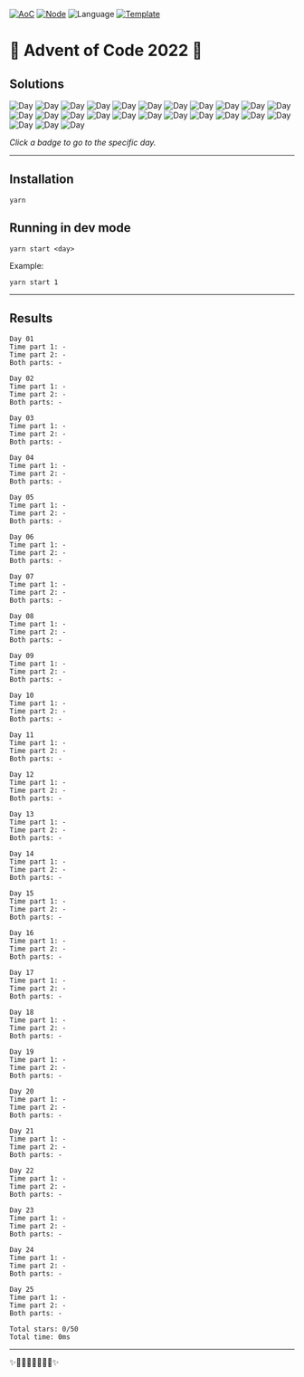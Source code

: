 <!-- Entries between SOLUTIONS and RESULTS tags are auto-generated -->

[![AoC](https://badgen.net/badge/AoC/2022/blue)](https://adventofcode.com/2022)
[![Node](https://badgen.net/badge/Node/v16.13.0+/blue)](https://nodejs.org/en/download/)
![Language](https://badgen.net/badge/Language/TypeScript/blue)
[![Template](https://badgen.net/badge/Template/aocrunner/blue)](https://github.com/caderek/aocrunner)

# 🎄 Advent of Code 2022 🎄

## Solutions

<!--SOLUTIONS-->

![Day](https://badgen.net/badge/01/⭐%20⭐/green)
![Day](https://badgen.net/badge/02/⭐%20⭐/green)
![Day](https://badgen.net/badge/03/⭐%20⭐/green)
![Day](https://badgen.net/badge/04/⭐%20⭐/green)
![Day](https://badgen.net/badge/05/⭐%20⭐/green)
![Day](https://badgen.net/badge/06/⭐%20⭐/green)
![Day](https://badgen.net/badge/07/%E2%98%86%20%E2%98%86/gray)
![Day](https://badgen.net/badge/08/%E2%98%86%20%E2%98%86/gray)
![Day](https://badgen.net/badge/09/%E2%98%86%20%E2%98%86/gray)
![Day](https://badgen.net/badge/10/%E2%98%86%20%E2%98%86/gray)
![Day](https://badgen.net/badge/11/%E2%98%86%20%E2%98%86/gray)
![Day](https://badgen.net/badge/12/%E2%98%86%20%E2%98%86/gray)
![Day](https://badgen.net/badge/13/%E2%98%86%20%E2%98%86/gray)
![Day](https://badgen.net/badge/14/%E2%98%86%20%E2%98%86/gray)
![Day](https://badgen.net/badge/15/%E2%98%86%20%E2%98%86/gray)
![Day](https://badgen.net/badge/16/%E2%98%86%20%E2%98%86/gray)
![Day](https://badgen.net/badge/17/%E2%98%86%20%E2%98%86/gray)
![Day](https://badgen.net/badge/18/%E2%98%86%20%E2%98%86/gray)
![Day](https://badgen.net/badge/19/%E2%98%86%20%E2%98%86/gray)
![Day](https://badgen.net/badge/20/%E2%98%86%20%E2%98%86/gray)
![Day](https://badgen.net/badge/21/%E2%98%86%20%E2%98%86/gray)
![Day](https://badgen.net/badge/22/%E2%98%86%20%E2%98%86/gray)
![Day](https://badgen.net/badge/23/%E2%98%86%20%E2%98%86/gray)
![Day](https://badgen.net/badge/24/%E2%98%86%20%E2%98%86/gray)
![Day](https://badgen.net/badge/25/%E2%98%86%20%E2%98%86/gray)

<!--/SOLUTIONS-->

_Click a badge to go to the specific day._

---

## Installation

```
yarn
```

## Running in dev mode

```
yarn start <day>
```

Example:

```
yarn start 1
```

---

## Results

<!--RESULTS-->

```
Day 01
Time part 1: -
Time part 2: -
Both parts: -
```

```
Day 02
Time part 1: -
Time part 2: -
Both parts: -
```

```
Day 03
Time part 1: -
Time part 2: -
Both parts: -
```

```
Day 04
Time part 1: -
Time part 2: -
Both parts: -
```

```
Day 05
Time part 1: -
Time part 2: -
Both parts: -
```

```
Day 06
Time part 1: -
Time part 2: -
Both parts: -
```

```
Day 07
Time part 1: -
Time part 2: -
Both parts: -
```

```
Day 08
Time part 1: -
Time part 2: -
Both parts: -
```

```
Day 09
Time part 1: -
Time part 2: -
Both parts: -
```

```
Day 10
Time part 1: -
Time part 2: -
Both parts: -
```

```
Day 11
Time part 1: -
Time part 2: -
Both parts: -
```

```
Day 12
Time part 1: -
Time part 2: -
Both parts: -
```

```
Day 13
Time part 1: -
Time part 2: -
Both parts: -
```

```
Day 14
Time part 1: -
Time part 2: -
Both parts: -
```

```
Day 15
Time part 1: -
Time part 2: -
Both parts: -
```

```
Day 16
Time part 1: -
Time part 2: -
Both parts: -
```

```
Day 17
Time part 1: -
Time part 2: -
Both parts: -
```

```
Day 18
Time part 1: -
Time part 2: -
Both parts: -
```

```
Day 19
Time part 1: -
Time part 2: -
Both parts: -
```

```
Day 20
Time part 1: -
Time part 2: -
Both parts: -
```

```
Day 21
Time part 1: -
Time part 2: -
Both parts: -
```

```
Day 22
Time part 1: -
Time part 2: -
Both parts: -
```

```
Day 23
Time part 1: -
Time part 2: -
Both parts: -
```

```
Day 24
Time part 1: -
Time part 2: -
Both parts: -
```

```
Day 25
Time part 1: -
Time part 2: -
Both parts: -
```

```
Total stars: 0/50
Total time: 0ms
```

<!--/RESULTS-->

---

✨🎄🎁🎄🎅🎄🎁🎄✨